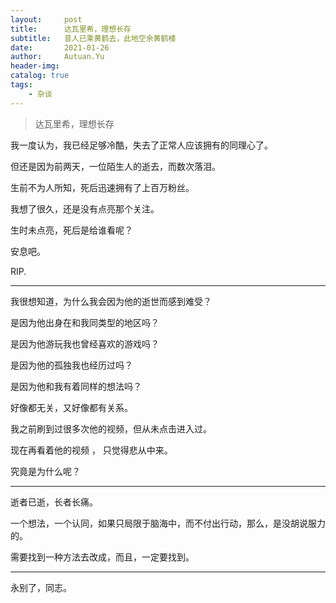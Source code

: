 ```yaml
---
layout:     post
title:      达瓦里希，理想长存
subtitle:   昔人已乘黄鹤去，此地空余黄鹤楼
date:       2021-01-26
author:     Autuan.Yu
header-img: 
catalog: true
tags:
    - 杂谈
---
```


> 达瓦里希，理想长存 

我一度认为，我已经足够冷酷，失去了正常人应该拥有的同理心了。  

但还是因为前两天，一位陌生人的逝去，而数次落泪。  

生前不为人所知，死后迅速拥有了上百万粉丝。

我想了很久，还是没有点亮那个关注。  

生时未点亮，死后是给谁看呢？  

安息吧。  

RIP.  

---  
我很想知道，为什么我会因为他的逝世而感到难受？  

是因为他出身在和我同类型的地区吗？  

是因为他游玩我也曾经喜欢的游戏吗？  

是因为他的孤独我也经历过吗？  

是因为他和我有着同样的想法吗？  

好像都无关，又好像都有关系。  

我之前刷到过很多次他的视频，但从未点击进入过。  

现在再看着他的视频 ， 只觉得悲从中来。  

究竟是为什么呢？  

---  

逝者已逝，长者长痛。  

一个想法，一个认同，如果只局限于脑海中，而不付出行动，那么，是没胡说服力的。  

需要找到一种方法去改成，而且，一定要找到。

---

永别了，同志。  
